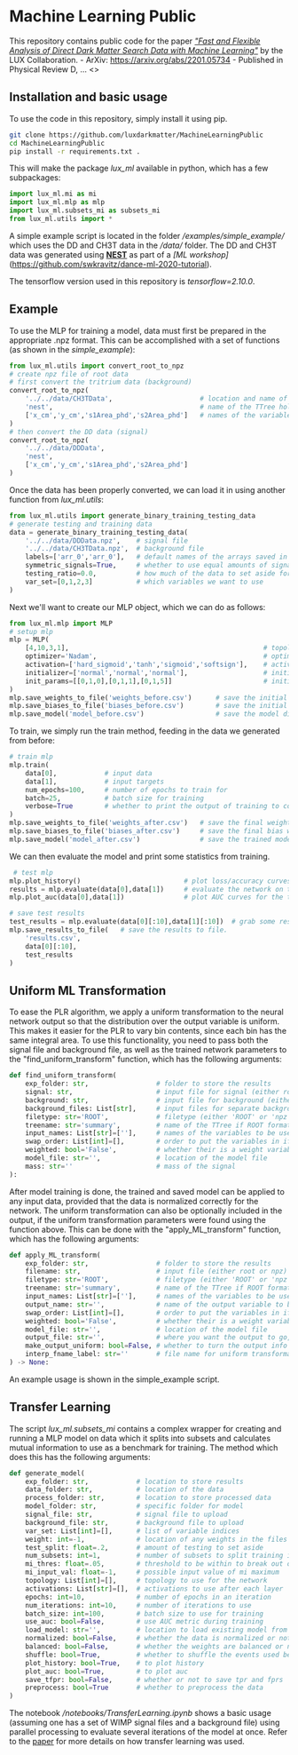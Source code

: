 # Machine Learning Public

This repository contains public code for the paper *["Fast and Flexible Analysis of Direct Dark Matter Search Data with Machine Learning"](https://arxiv.org/abs/2201.05734)* by the LUX Collaboration.
    - ArXiv: <https://arxiv.org/abs/2201.05734>
    - Published in Physical Review D, ... <>

## Installation and basic usage

To use the code in this repository, simply install it using pip.
```bash
git clone https://github.com/luxdarkmatter/MachineLearningPublic
cd MachineLearningPublic
pip install -r requirements.txt .
```

This will make the package *lux_ml* available in python, which has a few subpackages:
```python
import lux_ml.mi as mi
import lux_ml.mlp as mlp
import lux_ml.subsets_mi as subsets_mi
from lux_ml.utils import *
```

A simple example script is located in the folder */examples/simple_example/* which uses the DD and CH3T data in the */data/* folder.  The DD and CH3T data was generated using **[NEST](https://nest.physics.ucdavis.edu/)** as part of a *[ML workshop]*(https://github.com/swkravitz/dance-ml-2020-tutorial).

The tensorflow version used in this repository is *tensorflow=2.10.0*.

## Example

To use the MLP for training a model, data must first be prepared in the appropriate .npz format.  This can be accomplished with a set of functions (as shown in the *simple_example*):
```python
from lux_ml.utils import convert_root_to_npz
# create npz file of root data
# first convert the tritrium data (background)
convert_root_to_npz(
    '../../data/CH3TData',                      # location and name of the file (no .root extension)
    'nest',                                     # name of the TTree holding the data
    ['x_cm','y_cm','s1Area_phd','s2Area_phd']   # names of the variables we want to extract from the data
)
# then convert the DD data (signal)
convert_root_to_npz(
    '../../data/DDData',
    'nest',
    ['x_cm','y_cm','s1Area_phd','s2Area_phd']
)
```
Once the data has been properly converted, we can load it in using another function from *lux_ml.utils*:
```python
from lux_ml.utils import generate_binary_training_testing_data
# generate testing and training data
data = generate_binary_training_testing_data(
    '../../data/DDData.npz',    # signal file
    '../../data/CH3TData.npz',  # background file
    labels=['arr_0','arr_0'],   # default names of the arrays saved in .npz format
    symmetric_signals=True,     # whether to use equal amounts of signal/background
    testing_ratio=0.0,          # how much of the data to set aside for testing
    var_set=[0,1,2,3]           # which variables we want to use
)
```

Next we'll want to create our MLP object, which we can do as follows:
```python
from lux_ml.mlp import MLP
# setup mlp
mlp = MLP(
    [4,10,3,1],                                                 # topology of the network
    optimizer='Nadam',                                          # optimizer to use
    activation=['hard_sigmoid','tanh','sigmoid','softsign'],    # activation functions for each layer
    initializer=['normal','normal','normal'],                   # initializer for weights in each layer
    init_params=[[0,1,0],[0,1,1],[0,1,5]]                       # initialization parameters for the weights
)
mlp.save_weights_to_file('weights_before.csv')      # save the initial weights values
mlp.save_biases_to_file('biases_before.csv')        # save the initial bias weight values
mlp.save_model('model_before.csv')                  # save the model dictionary before training
```

To train, we simply run the train method, feeding in the data we generated from before:
```python
# train mlp
mlp.train(
    data[0],            # input data
    data[1],            # input targets
    num_epochs=100,     # number of epochs to train for
    batch=25,           # batch size for training
    verbose=True        # whether to print the output of training to console
)
mlp.save_weights_to_file('weights_after.csv')   # save the final weight values
mlp.save_biases_to_file('biases_after.csv')     # save the final bias weight values
mlp.save_model('model_after.csv')               # save the trained model dictionary
```

We can then evaluate the model and print some statistics from training.
```python
 # test mlp
mlp.plot_history()                          # plot loss/accuracy curves
results = mlp.evaluate(data[0],data[1])     # evaluate the network on the original input data
mlp.plot_auc(data[0],data[1])               # plot AUC curves for the trained model

# save test results
test_results = mlp.evaluate(data[0][:10],data[1][:10])  # grab some results
mlp.save_results_to_file(   # save the results to file.
    'results.csv',
    data[0][:10],
    test_results
)
```

## Uniform ML Transformation
To ease the PLR algorithm, we apply a uniform transformation to the neural network output so that the distribution over the output variable is uniform.  This makes it easier for the PLR to vary bin contents, since each bin has the same integral area.  To use this functionality, you need to pass both the signal file and background file, as well as the trained network parameters to the "find_uniform_transform" function, which has the following arguments:
```python
def find_uniform_transform(
    exp_folder: str,                 # folder to store the results
    signal: str,                     # input file for signal (either root or npz)
    background: str,                 # input file for background (either root or npz)
    background_files: List[str],     # input files for separate background components
    filetype: str='ROOT',            # filetype (either 'ROOT' or 'npz')
    treename: str='summary',         # name of the TTree if ROOT format
    input_names: List[str]=[''],     # names of the variables to be used
    swap_order: List[int]=[],        # order to put the variables in if network takes different order
    weighted: bool='False',          # whether their is a weight variable in the ROOT file
    model_file: str='',              # location of the model file
    mass: str=''                     # mass of the signal
):
```
After model training is done, the trained and saved model can be applied to any input data, provided that the data is normalized correctly for the network. The uniform transformation can also be optionally included in the output, if the uniform transformation parameters were found using the function above. This can be done with the "apply_ML_transform" function, which has the following arguments:
```python
def apply_ML_transform(
    exp_folder: str,                 # folder to store the results
    filename: str,                   # input file (either root or npz)
    filetype: str='ROOT',            # filetype (either 'ROOT' or 'npz')
    treename: str='summary',         # name of the TTree if ROOT format
    input_names: List[str]=[''],     # names of the variables to be used
    output_name: str='',             # name of the output variable to be used
    swap_order: List[int]=[],        # order to put the variables in if network takes different order
    weighted: bool='False',          # whether their is a weight variable in the ROOT file
    model_file: str='',              # location of the model file
    output_file: str='',             # where you want the output to go,
    make_output_uniform: bool=False, # whether to turn the output info uniform from 1/2 sig and 1/2 bkg
    interp_fname_label: str=''       # file name for uniform transformation
) -> None:
```
An example usage is shown in the simple_example script.

## Transfer Learning

The script *lux_ml.subsets_mi* contains a complex wrapper for creating and running a MLP model on data which it splits into subsets and calculates mutual information to use as a benchmark for training.  The method which does this has the following arguments:
```python
def generate_model(
    exp_folder: str,            # location to store results
    data_folder: str,           # location of the data
    process_folder: str,        # location to store processed data
    model_folder: str,          # specific folder for model
    signal_file: str,           # signal file to upload
    background_file: str,       # background file to upload
    var_set: List[int]=[],      # list of variable indices
    weight: int=-1,             # location of any weights in the files
    test_split: float=.2,       # amount of testing to set aside
    num_subsets: int=1,         # number of subsets to split training into
    mi_thres: float=.05,        # threshold to be within to break out of training
    mi_input_val: float=-1,     # possible input value of mi maximum
    topology: List[int]=[],     # topology to use for the network
    activations: List[str]=[],  # activations to use after each layer
    epochs: int=10,             # number of epochs in an iteration
    num_iterations: int=10,     # number of iterations to use
    batch_size: int=100,        # batch size to use for training
    use_auc: bool=False,        # use AUC metric during training
    load_model: str='',         # location to load existing model from
    normalized: bool=False,     # whether the data is normalized or not
    balanced: bool=False,       # whether the weights are balanced or not
    shuffle: bool=True,         # whether to shuffle the events used before training
    plot_history: bool=True,    # to plot history
    plot_auc: bool=True,        # to plot auc
    save_tfpr: bool=False,      # whether or not to save tpr and fprs
    preprocess: bool=True       # whether to preprocess the data
)
```

The notebook */notebooks/TransferLearning.ipynb* shows a basic usage (assuming one has a set of WIMP signal files and a background file) using parallel processing to evaluate several iterations of the model at once.  Refer to the [paper](https://arxiv.org/abs/2201.05734) for more details on how transfer learning was used.
